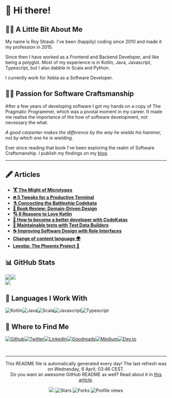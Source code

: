 
<h1>👋 Hi there!</h1>
<h2>🙋‍♂️ A Little Bit About Me</h2>
<p>My name is Roy Straub. I've been (happily) coding since 2010 and made it my profession in 2015.</p>
<p>Since then I have worked as a Frontend and Backend Developer, and like being a polyglot. Most of my experience is in Kotlin, Java, Javascript, Typescript, but I also dabble in Scala and Python.</p>
<p>I currently work for Xebia as a Software Developer.</p>
<h2>👨‍💻 Passion for Software Craftsmanship</h2>
<p>After a few years of developing software I got my hands on a copy of The Pragmatic Programmer, which was a pivotal moment in my career. It made me realise the importance of the how of software development, not necessary the what.</p>
<p>
    <em>A good carpenter makes the difference by the way he wields his hammer, not by which one he is wielding.</em></p>
<p>
   Ever since reading that book I've been exploring the realm of Software Craftsmanship. I publish my findings on my <a href="https://www.codecraftr.nl/">blog</a>. </p>
<hr/>
<h2>🖋️ Articles</h2>
<ul>
  <li><a href="https://www.codecraftr.nl/microtypes-improving-software-design/"><b>🏋️ The Might of Microtypes</b></a></li>
  <li><a href="https://www.codecraftr.nl/tweaks-for-productive-terminal/"><b>🔥 5 Tweaks for a Productive Terminal</b></a></li>
  <li><a href="https://www.codecraftr.nl/creating-battleship-kata/"><b>⚗️ Concocting the Battleship Codekata</b></a></li>
  <li><a href="https://www.codecraftr.nl/domain-driven-design-book-review/"><b>📘 Book Review: Domain-Driven Design</b></a></li>
  <li><a href="https://www.codecraftr.nl/why-use-kotlin/"><b>💘 6 Reasons to Love Kotlin</b></a></li>
  <li><a href="https://www.codecraftr.nl/improving-with-codekatas/"><b>🥋 How to become a better developer with CodeKatas</b></a></li>
  <li><a href="https://www.codecraftr.nl/maintainable-tests-with-test-data-builders/"><b>🔨 Maintainable tests with Test Data Builders</b></a></li>
  <li><a href="https://www.codecraftr.nl/interfaces-defining-roles/"><b>☕ Improving Software Design with Role Interfaces</b></a></li>
  <li><a href="https://www.codecraftr.nl/blog-content-language-switch/"><b>Change of content language 🌍</b></a></li>
  <li><a href="https://www.codecraftr.nl/the-phoenix-project-lessen-en-review/"><b>Leestip: The Phoenix Project 📙</b></a></li>
</ul>
<h2>📊 GitHub Stats</h2><a href="https://github.com/rstraub/rstraub"><img align="center" src="https://github-readme-stats.vercel.app/api/top-langs/?username=rstraub&amp;title_color=24292e&amp;text_color=24292e&amp;icon_color=24292e&amp;bg_color=ffffff"/></a><a href="https://github.com/rstraub/rstraub"><img align="center" src="https://github-readme-stats.vercel.app/api?username=rstraub&amp;show_icons=true&amp;line_height=27&amp;count_private=true&amp;title_color=24292e&amp;text_color=24292e&amp;icon_color=24292e&amp;bg_color=ffffff"/></a><br/><a href="https://github.com/rstraub/rstraub"><img align="center" src="https://github-readme-stats.vercel.app/api/pin/?username=rstraub&amp;repo=rstraub&amp;title_color=24292e&amp;text_color=24292e&amp;icon_color=24292e&amp;bg_color=ffffff"/></a>
<h2>🔧 Languages I Work With</h2>
<p><img alt="Kotlin" src="https://img.shields.io/badge/-Kotlin-46a2f1?style=flat-square&logo=kotlin&logoColor=white"/><img alt="Java" src="https://img.shields.io/badge/-Java-46a2f1?style=flat-square&logo=java&logoColor=white"/><img alt="Scala" src="https://img.shields.io/badge/-Scala-363da2?style=flat-square&logo=scala&logoColor=white"/><img alt="Javascript" src="https://img.shields.io/badge/-Javascript-870e5c?style=flat-square&logo=javascript&logoColor=white"/><img alt="Typescript" src="https://img.shields.io/badge/-Typescript-b72134?style=flat-square&logo=typescript&logoColor=white"/>
</p>
<h2>📍 Where to Find Me</h2>
<p><a href="https://github.com/rstraub" target="_blank"><img alt="Github" src="https://img.shields.io/badge/Github-%2312100E.svg?&style=for-the-badge&logo=Github&logoColor=white"/></a><a href="https://twitter.com/CCraftr" target="_blank"><img alt="Twitter" src="https://img.shields.io/badge/Twitter-%231DA1F2.svg?&style=for-the-badge&logo=Twitter&logoColor=white"/></a><a href="https://www.linkedin.com/in/r-straub/" target="_blank"><img alt="LinkedIn" src="https://img.shields.io/badge/LinkedIn-%230077B5.svg?&style=for-the-badge&logo=LinkedIn&logoColor=white"/></a><a href="https://www.goodreads.com/codecraftr" target="_blank"><img alt="Goodreads" src="https://img.shields.io/badge/Goodreads-%234285F4.svg?&style=for-the-badge&logo=google-chrome&logoColor=white"/></a><a href="https://codecraftr.medium.com/" target="_blank"><img alt="Medium" src="https://img.shields.io/badge/Medium-%2312100E.svg?&style=for-the-badge&logo=Medium&logoColor=white"/></a><a href="https://dev.to/codecraftr" target="_blank"><img alt="Dev.to" src="https://img.shields.io/badge/Dev.to-%2312100E.svg?&style=for-the-badge&logo=Dev.to&logoColor=white"/></a>
</p><br/>
<hr/>
<p align="center">This README file is automatically generated every day! The last refresh was on Wednesday, 6 April, 03:46 CEST.<br/>Do you want an awesome GitHub README as well? Read about it in <a href="https://medium.com/@arjenbrandenburgh/you-should-stand-out-on-github-with-a-readme-profile-467e047b6c18" target="_blank">this article</a>.</p>
<p align="center"><img src="https://github.com/rstraub/rstraub/workflows/README%20build/badge.svg"/> <img alt="Stars" src="https://img.shields.io/github/stars/arjenbrandenburgh/arjenbrandenburgh?style=flat-square&labelColor=343b41"/> <img alt="Forks" src="https://img.shields.io/github/forks/arjenbrandenburgh/arjenbrandenburgh?style=flat-square&labelColor=343b41"/> <img src="https://gpvc.arturio.dev/rstraub" alt="Profile views"/></p>